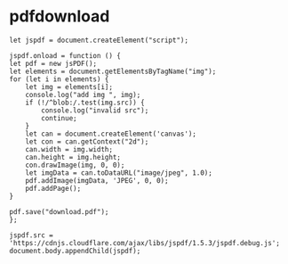 # pdfdownload

 
    let jspdf = document.createElement("script");
 
    jspdf.onload = function () {
    let pdf = new jsPDF();
    let elements = document.getElementsByTagName("img");
    for (let i in elements) {
        let img = elements[i];
        console.log("add img ", img);
        if (!/^blob:/.test(img.src)) {
            console.log("invalid src");
            continue;
        }
        let can = document.createElement('canvas');
        let con = can.getContext("2d");
        can.width = img.width;
        can.height = img.height;
        con.drawImage(img, 0, 0);
        let imgData = can.toDataURL("image/jpeg", 1.0);
        pdf.addImage(imgData, 'JPEG', 0, 0);
        pdf.addPage();
    }
 
    pdf.save("download.pdf");
    };
 
    jspdf.src = 'https://cdnjs.cloudflare.com/ajax/libs/jspdf/1.5.3/jspdf.debug.js';
    document.body.appendChild(jspdf); 
